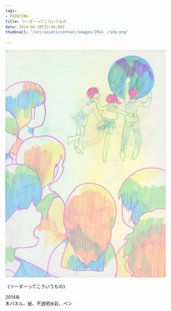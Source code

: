 ```yaml
---
tags:
- PAINTING
title: リーダーってこういうもの
date: 2014-06-30T15:00:00Z
thumbnail: "/src/assets/content/images/2014_-rida.png"

---
```

![](/src/assets/content/images/2014_-rida.png)

《リーダーってこういうもの》

2014年  
木パネル、紙、不透明水彩、ペン